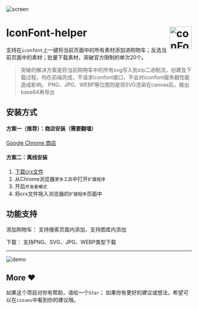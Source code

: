 ![screen](https://github.com/dawangraoming/iconfont-helper-chrome-extension/blob/master/assets/screen.gif?raw=true)

# <img src="https://github.com/dawangraoming/iconfont-helper-chrome-extension/blob/master/assets/logo.png?raw=true" width="60px" align="right" alt="conFont-helper icon"> IconFont-helper

支持在`iconfont`上一键将当前页面中的所有素材添加进购物车；反选当前页面中的素材；批量下载素材，突破官方限制的单次20个。

> 突破的解决方案是将当前购物车中的所有svg写入到zip二进制流，创建及下载过程，均在前端完成，不请求iconfont接口，不会对iconfont服务器性能造成影响。
> PNG、JPG、WEBP等位图则是将SVG渲染在canvas后，输出base64再导出


## 安装方式
#### 方案一（推荐）：商店安装（需要翻墙）
[Google Chrome 商店](https://chrome.google.com/webstore/detail/naogknojdhkjjkbcjndmpkoleijgabdj)

#### 方案二：离线安装
1. [下载crx文件](https://github.com/dawangraoming/iconfont-helper-chrome-extension/releases/download/V1.1/iconfont-helper-chrome-extension.crx)
2. 从Chrome浏览器`更多工具`中打开`扩展程序`
3. 开启`开发者模式`
4. 将crx文件拖入浏览器的`扩展程序`页面中

## 功能支持
添加购物车：
支持搜索页面内添加，支持图库内添加

下载：
支持PNG、SVG、JPG、WEBP类型下载

----

![demo](https://github.com/dawangraoming/iconfont-helper-chrome-extension/blob/master/assets/demo.gif?raw=true)

## More ❤️
如果这个项目对你有帮助，请给一个`Star`；
如果你有更好的建议或想法，希望可以在`issues`中看到你的建议哦。


